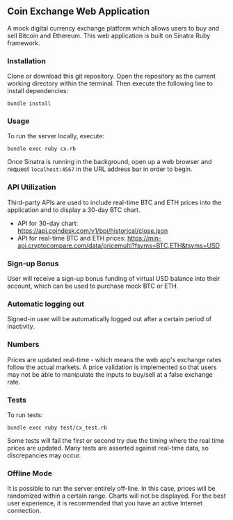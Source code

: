 ## Coin Exchange Web Application
A mock digital currency exchange platform which allows users to buy and sell Bitcoin and Ethereum. This web application is built on Sinatra Ruby framework.

### Installation
Clone or download this git repository. Open the repository as the current working directory within the terminal. Then execute the following line to install dependencies:

```
bundle install
```

### Usage
To run the server locally, execute:

```
bundle exec ruby cx.rb
```

Once Sinatra is running in the background, open up a web browser and request `localhost:4567` in the URL address bar in order to begin.

### API Utilization
Third-party APIs are used to include real-time BTC and ETH prices into the application and to display a 30-day BTC chart.
- API for 30-day chart: https://api.coindesk.com/v1/bpi/historical/close.json
- API for real-time BTC and ETH prices: https://min-api.cryptocompare.com/data/pricemulti?fsyms=BTC,ETH&tsyms=USD

### Sign-up Bonus
User will receive a sign-up bonus funding of virtual USD balance into their account, which can be used to purchase mock BTC or ETH.

### Automatic logging out
Signed-in user will be automatically logged out after a certain period of inactivity.

### Numbers
Prices are updated real-time - which means the web app's exchange rates follow the actual markets. A price validation is implemented so that users may not be able to manipulate the inputs to buy/sell at a false exchange rate.

### Tests
To run tests:
```
bundle exec ruby test/cx_test.rb
```

Some tests will fail the first or second try due the timing where the real time prices are updated. Many tests are asserted against real-time data, so discrepancies may occur.

### Offline Mode
It is possible to run the server entirely off-line. In this case, prices will be randomized within a certain range. Charts will not be displayed. For the best user experience, it is recommended that you have an active Internet connection.

